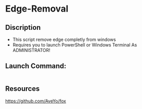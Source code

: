 # Edge-Removal

## Discription
- This script remove edge completly from windows
- Requires you to launch PowerShell or Windows Terminal As ADMINISTRATOR!

## Launch Command:

```bash

```

## Resources 

https://github.com/AveYo/fox
